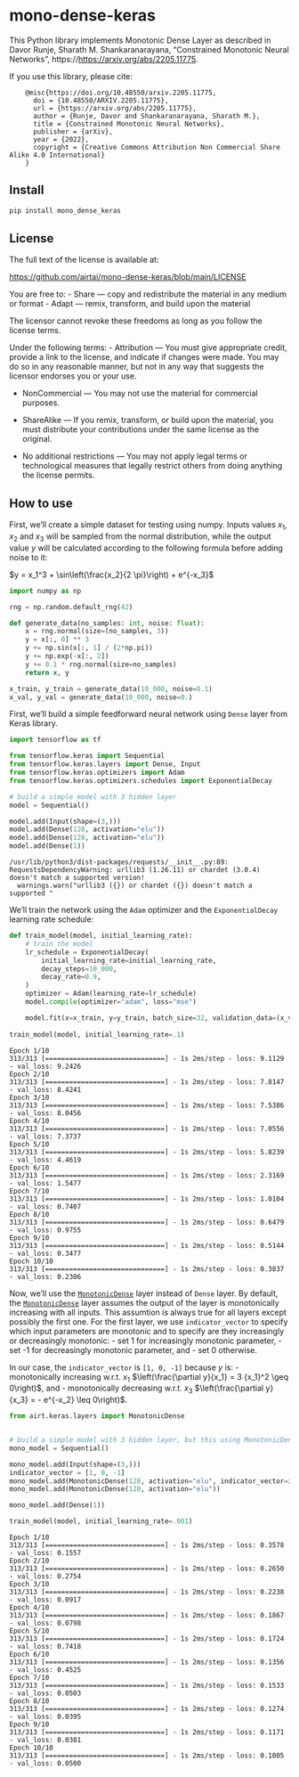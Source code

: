 mono-dense-keras
================

<!-- WARNING: THIS FILE WAS AUTOGENERATED! DO NOT EDIT! -->

This Python library implements Monotonic Dense Layer as described in
Davor Runje, Sharath M. Shankaranarayana, “Constrained Monotonic Neural
Networks”, https://https://arxiv.org/abs/2205.11775.

If you use this library, please cite:

        @misc{https://doi.org/10.48550/arxiv.2205.11775,
          doi = {10.48550/ARXIV.2205.11775},
          url = {https://arxiv.org/abs/2205.11775},
          author = {Runje, Davor and Shankaranarayana, Sharath M.},
          title = {Constrained Monotonic Neural Networks},
          publisher = {arXiv},
          year = {2022},
          copyright = {Creative Commons Attribution Non Commercial Share Alike 4.0 International}
        }

## Install

``` sh
pip install mono_dense_keras
```

## License

The full text of the license is available at:

https://github.com/airtai/mono-dense-keras/blob/main/LICENSE

You are free to: - Share — copy and redistribute the material in any
medium or format - Adapt — remix, transform, and build upon the material

The licensor cannot revoke these freedoms as long as you follow the
license terms.

Under the following terms: - Attribution — You must give appropriate
credit, provide a link to the license, and indicate if changes were
made. You may do so in any reasonable manner, but not in any way that
suggests the licensor endorses you or your use.

- NonCommercial — You may not use the material for commercial purposes.

- ShareAlike — If you remix, transform, or build upon the material, you
  must distribute your contributions under the same license as the
  original.

- No additional restrictions — You may not apply legal terms or
  technological measures that legally restrict others from doing
  anything the license permits.

## How to use

First, we’ll create a simple dataset for testing using numpy. Inputs
values $x_1$, $x_2$ and $x_3$ will be sampled from the normal
distribution, while the output value $y$ will be calculated according to
the following formula before adding noise to it:

$y = x_1^3 + \sin\left(\frac{x_2}{2 \pi}\right) + e^{-x_3}$

``` python
import numpy as np

rng = np.random.default_rng(42)

def generate_data(no_samples: int, noise: float):
    x = rng.normal(size=(no_samples, 3))
    y = x[:, 0] ** 3
    y += np.sin(x[:, 1] / (2*np.pi))
    y += np.exp(-x[:, 2])
    y += 0.1 * rng.normal(size=no_samples)
    return x, y

x_train, y_train = generate_data(10_000, noise=0.1)
x_val, y_val = generate_data(10_000, noise=0.)
```

First, we’ll build a simple feedforward neural network using `Dense`
layer from Keras library.

``` python
import tensorflow as tf

from tensorflow.keras import Sequential
from tensorflow.keras.layers import Dense, Input
from tensorflow.keras.optimizers import Adam
from tensorflow.keras.optimizers.schedules import ExponentialDecay

# build a simple model with 3 hidden layer
model = Sequential()

model.add(Input(shape=(3,)))
model.add(Dense(128, activation="elu"))
model.add(Dense(128, activation="elu"))
model.add(Dense(1))
```

    /usr/lib/python3/dist-packages/requests/__init__.py:89: RequestsDependencyWarning: urllib3 (1.26.11) or chardet (3.0.4) doesn't match a supported version!
      warnings.warn("urllib3 ({}) or chardet ({}) doesn't match a supported "

We’ll train the network using the `Adam` optimizer and the
`ExponentialDecay` learning rate schedule:

``` python
def train_model(model, initial_learning_rate):
    # train the model
    lr_schedule = ExponentialDecay(
        initial_learning_rate=initial_learning_rate,
        decay_steps=10_000,
        decay_rate=0.9,
    )
    optimizer = Adam(learning_rate=lr_schedule)
    model.compile(optimizer="adam", loss="mse")

    model.fit(x=x_train, y=y_train, batch_size=32, validation_data=(x_val, y_val), epochs=10)
    
train_model(model, initial_learning_rate=.1)
```

    Epoch 1/10
    313/313 [==============================] - 1s 2ms/step - loss: 9.1129 - val_loss: 9.2426
    Epoch 2/10
    313/313 [==============================] - 1s 2ms/step - loss: 7.8147 - val_loss: 8.4241
    Epoch 3/10
    313/313 [==============================] - 1s 2ms/step - loss: 7.5386 - val_loss: 8.0456
    Epoch 4/10
    313/313 [==============================] - 1s 2ms/step - loss: 7.0556 - val_loss: 7.3737
    Epoch 5/10
    313/313 [==============================] - 1s 2ms/step - loss: 5.8239 - val_loss: 4.4619
    Epoch 6/10
    313/313 [==============================] - 1s 2ms/step - loss: 2.3169 - val_loss: 1.5477
    Epoch 7/10
    313/313 [==============================] - 1s 2ms/step - loss: 1.0104 - val_loss: 0.7407
    Epoch 8/10
    313/313 [==============================] - 1s 2ms/step - loss: 0.6479 - val_loss: 0.9755
    Epoch 9/10
    313/313 [==============================] - 1s 2ms/step - loss: 0.5144 - val_loss: 0.3477
    Epoch 10/10
    313/313 [==============================] - 1s 2ms/step - loss: 0.3837 - val_loss: 0.2306

Now, we’ll use the
[`MonotonicDense`](https://airtai.github.io/mono-dense-keras/layers.html#monotonicdense)
layer instead of `Dense` layer. By default, the
[`MonotonicDense`](https://airtai.github.io/mono-dense-keras/layers.html#monotonicdense)
layer assumes the output of the layer is monotonically increasing with
all inputs. This assumtion is always true for all layers except possibly
the first one. For the first layer, we use `indicator_vector` to specify
which input parameters are monotonic and to specify are they
increasingly or decreasingly monotonic: - set 1 for increasingly
monotonic parameter, - set -1 for decreasingly monotonic parameter,
and - set 0 otherwise.

In our case, the `indicator_vector` is `[1, 0, -1]` because $y$ is: -
monotonically increasing w.r.t. $x_1$
$\left(\frac{\partial y}{x_1} = 3 {x_1}^2 \geq 0\right)$, and -
monotonically decreasing w.r.t. $x_3$
$\left(\frac{\partial y}{x_3} = - e^{-x_2} \leq 0\right)$.

``` python
from airt.keras.layers import MonotonicDense


# build a simple model with 3 hidden layer, but this using MonotonicDense layer
mono_model = Sequential()

mono_model.add(Input(shape=(3,)))
indicator_vector = [1, 0, -1]
mono_model.add(MonotonicDense(128, activation="elu", indicator_vector=indicator_vector))
mono_model.add(MonotonicDense(128, activation="elu"))

mono_model.add(Dense(1))
```

``` python
train_model(model, initial_learning_rate=.001)
```

    Epoch 1/10
    313/313 [==============================] - 1s 2ms/step - loss: 0.3578 - val_loss: 0.1557
    Epoch 2/10
    313/313 [==============================] - 1s 2ms/step - loss: 0.2650 - val_loss: 0.2754
    Epoch 3/10
    313/313 [==============================] - 1s 2ms/step - loss: 0.2238 - val_loss: 0.0917
    Epoch 4/10
    313/313 [==============================] - 1s 2ms/step - loss: 0.1867 - val_loss: 0.0798
    Epoch 5/10
    313/313 [==============================] - 1s 2ms/step - loss: 0.1724 - val_loss: 0.7418
    Epoch 6/10
    313/313 [==============================] - 1s 2ms/step - loss: 0.1356 - val_loss: 0.4525
    Epoch 7/10
    313/313 [==============================] - 1s 2ms/step - loss: 0.1533 - val_loss: 0.0503
    Epoch 8/10
    313/313 [==============================] - 1s 2ms/step - loss: 0.1274 - val_loss: 0.0395
    Epoch 9/10
    313/313 [==============================] - 1s 2ms/step - loss: 0.1171 - val_loss: 0.0381
    Epoch 10/10
    313/313 [==============================] - 1s 2ms/step - loss: 0.1005 - val_loss: 0.0500
